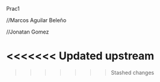 Prac1

//Marcos Aguilar Beleño


//Jonatan Gomez 



<<<<<<< Updated upstream
=======

>>>>>>> Stashed changes
